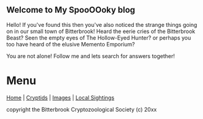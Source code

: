 
## Welcome to My SpooOOoky blog

Hello! If you've found this then you've also noticed the strange things going on in our small town of Bitterbrook!
Heard the eerie cries of the Bitterbrook Beast? Seen the empty eyes of The Hollow-Eyed Hunter?
or perhaps you too have heard of the elusive Memento Emporium?

You are not alone! Follow me and lets search for answers together!

# Menu
[Home](index.md) | [Cryptids](cryptids.md) | [Images](images.md) | [Local Sightings](sightings.md)

copyright the Bitterbrook Cryptozoological Society (c) 20xx

